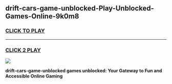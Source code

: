 
## drift-cars-game-unblocked-Play-Unblocked-Games-Online-9k0m8
<h3>
<a href="https://premium76.site?title=drift-cars-game-unblocked&ref=25A">CLICK TO PLAY</a></h3>
<hr>

<h3>
<a href="https://premium76.site?title=drift-cars-game-unblocked&ref=25A">CLICK 2 PLAY</a>
  
</h3>

<a href="https://premium76.site?title=drift-cars-game-unblocked&ref=25A"><img src="https://clearcache.store/games.png"></a>


**drift-cars-game-unblocked games unblocked: Your Gateway to Fun and Accessible Online Gaming**
